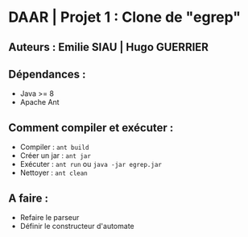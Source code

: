 # DAAR | Projet 1 : Clone de "egrep"

## Auteurs : Emilie SIAU | Hugo GUERRIER

## Dépendances :

* Java >= 8
* Apache Ant

## Comment compiler et exécuter :

* Compiler : `ant build`
* Créer un jar : `ant jar`
* Exécuter : `ant run` ou `java -jar egrep.jar`
* Nettoyer : `ant clean`

## A faire :

* Refaire le parseur
* Définir le constructeur d'automate